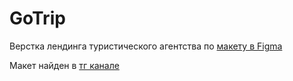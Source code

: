 # GoTrip
Верстка лендинга туристического агентства по [макету в Figma](https://www.figma.com/file/qjQML8VgmZum3t5QiLBBz1/gotrip7-(Copy)?type=design&node-id=0-1&mode=design&t=efH4ZF12yxqbfNj6-0)

Макет найден в [тг канале](https://web.telegram.org/a/#-1222821563)
